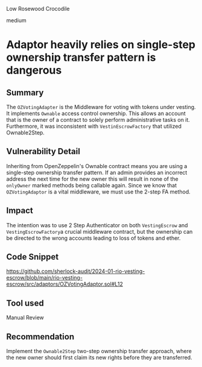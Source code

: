 Low Rosewood Crocodile

medium

# Adaptor heavily relies on single-step ownership transfer pattern is dangerous

## Summary
The `OZVotingAdapter` is the Middleware for voting with tokens under vesting. It implements `Ownable` access control ownership. This allows an account that is the owner of a contract to solely perform administrative tasks on it. Furthermore, it was inconsistent with `VestinEscrowFactory` that utilized Ownable2Step.

## Vulnerability Detail
Inheriting from OpenZeppelin's Ownable contract means you are using a single-step ownership transfer pattern. If an admin provides an incorrect address the next time for the new owner this will result in none of the `onlyOwner` marked methods being callable again. Since we know that `OZVotingAdaptor` is a vital middleware, we must use the 2-step FA method.

## Impact
The intention was to use 2 Step Authenticator on both `VestingEscrow` and `VestingEscrowFactory`a crucial middleware contract, but the ownership can be directed to the wrong accounts leading to loss of tokens and ether.

## Code Snippet
https://github.com/sherlock-audit/2024-01-rio-vesting-escrow/blob/main/rio-vesting-escrow/src/adaptors/OZVotingAdaptor.sol#L12
## Tool used

Manual Review

## Recommendation
Implement the `Ownable2Step` two-step ownership transfer approach, where the new owner should first claim its new rights before they are transferred.